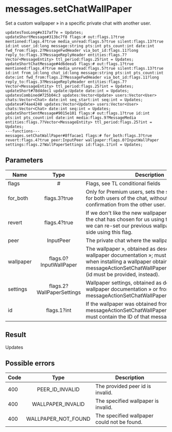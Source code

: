 # messages.setChatWallPaper
Set a custom wallpaper » in a specific private chat with another user.

```
updatesTooLong#e317af7e = Updates;
updateShortMessage#313bc7f8 flags:# out:flags.1?true mentioned:flags.4?true media_unread:flags.5?true silent:flags.13?true id:int user_id:long message:string pts:int pts_count:int date:int fwd_from:flags.2?MessageFwdHeader via_bot_id:flags.11?long reply_to:flags.3?MessageReplyHeader entities:flags.7?Vector<MessageEntity> ttl_period:flags.25?int = Updates;
updateShortChatMessage#4d6deea5 flags:# out:flags.1?true mentioned:flags.4?true media_unread:flags.5?true silent:flags.13?true id:int from_id:long chat_id:long message:string pts:int pts_count:int date:int fwd_from:flags.2?MessageFwdHeader via_bot_id:flags.11?long reply_to:flags.3?MessageReplyHeader entities:flags.7?Vector<MessageEntity> ttl_period:flags.25?int = Updates;
updateShort#78d4dec1 update:Update date:int = Updates;
updatesCombined#725b04c3 updates:Vector<Update> users:Vector<User> chats:Vector<Chat> date:int seq_start:int seq:int = Updates;
updates#74ae4240 updates:Vector<Update> users:Vector<User> chats:Vector<Chat> date:int seq:int = Updates;
updateShortSentMessage#9015e101 flags:# out:flags.1?true id:int pts:int pts_count:int date:int media:flags.9?MessageMedia entities:flags.7?Vector<MessageEntity> ttl_period:flags.25?int = Updates;
---functions---
messages.setChatWallPaper#8ffacae1 flags:# for_both:flags.3?true revert:flags.4?true peer:InputPeer wallpaper:flags.0?InputWallPaper settings:flags.2?WallPaperSettings id:flags.1?int = Updates;
```

## Parameters
| Name | Type | Description |
| ---- | :----: | ----------- |
| flags | # | Flags, see TL conditional fields |
| for_both | flags.3?true | Only for Premium users, sets the specified wallpaper for both users of the chat, without requiring confirmation from the other user. |
| revert | flags.4?true | If we don't like the new wallpaper the other user of the chat has chosen for us using the for_both flag, we can re-set our previous wallpaper just on our side using this flag. |
| peer | InputPeer | The private chat where the wallpaper will be set |
| wallpaper | flags.0?InputWallPaper | The wallpaper », obtained as described in the wallpaper documentation »; must not be provided when installing a wallpaper obtained from a messageActionSetChatWallPaper service message (id must be provided, instead). |
| settings | flags.2?WallPaperSettings | Wallpaper settings, obtained as described in the wallpaper documentation » or from messageActionSetChatWallPaper.wallpaper.settings. |
| id | flags.1?int | If the wallpaper was obtained from a messageActionSetChatWallPaper service message, must contain the ID of that message. |


## Result
Updates

## Possible errors
| Code | Type | Description |
| ---- | :----: | ----------- |
| 400 | PEER_ID_INVALID | The provided peer id is invalid. |
| 400 | WALLPAPER_INVALID | The specified wallpaper is invalid. |
| 400 | WALLPAPER_NOT_FOUND | The specified wallpaper could not be found. |

